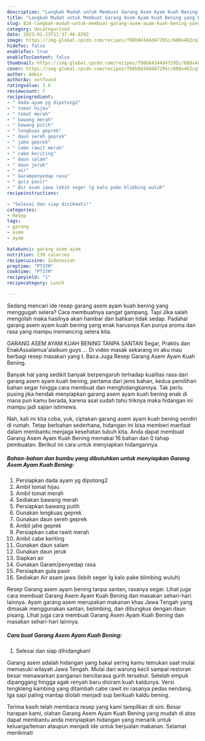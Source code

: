 ```yaml
---
description: "Langkah Mudah untuk Membuat Garang Asem Ayam Kuah Bening yang Enak"
title: "Langkah Mudah untuk Membuat Garang Asem Ayam Kuah Bening yang Enak"
slug: 824-langkah-mudah-untuk-membuat-garang-asem-ayam-kuah-bening-yang-enak
category: Uncategorized
date: 2023-01-23T11:37:46.639Z
image: https://img-global.cpcdn.com/recipes/f88b84344d47295c/680x482cq70/garang-asem-ayam-kuah-bening-foto-resep-utama.jpg
hideToc: false
enableToc: true
enableTocContent: false
thumbnail: https://img-global.cpcdn.com/recipes/f88b84344d47295c/680x482cq70/garang-asem-ayam-kuah-bening-foto-resep-utama.jpg
cover: https://img-global.cpcdn.com/recipes/f88b84344d47295c/680x482cq70/garang-asem-ayam-kuah-bening-foto-resep-utama.jpg
author: Admin
authorAv: notfound
ratingvalue: 3.6
reviewcount: 7
recipeingredient:
- " dada ayam yg dipotong2"
- " tomat hijau"
- " tomat merah"
- " bawang merah"
- " bawang putih"
- " lengkuas geprek"
- " daun sereh geprek"
- " jahe geprek"
- " cabe rawit merah"
- " cabe keriting"
- " daun salam"
- " daun jeruk"
- " air"
- " Garampenyedap rasa"
- " gula pasir"
- " Air asam jawa lebih seger lg kalo pake blimbing wuluh"
recipeinstructions:

- "Selesai dan siap dinikmati!"
categories:
- Resep
tags:
- garang
- asem
- ayam

katakunci: garang asem ayam 
nutrition: 239 calories
recipecuisine: Indonesian
preptime: "PT37M"
cooktime: "PT37M"
recipeyield: "1"
recipecategory: Lunch

---
```



Sedang mencari ide resep garang asem ayam kuah bening yang menggugah selera? Cara membuatnya sangat gampang. Tapi Jika salah mengolah maka hasilnya akan hambar dan bahkan tidak sedap. Padahal garang asem ayam kuah bening yang enak harusnya Kan punya aroma dan rasa yang mampu memancing selera kita.


GARANG ASEM AYAM KUAH BENING TANPA SANTAN Segar, Praktis dan EnakAssalamua&#39;alaikum guys … Di video masak sekarang ini aku mau berbagi resep masakan yang t. Baca Juga Resep Garang Asem Ayam Kuah Bening.

Banyak hal yang sedikit banyak berpengaruh terhadap kualitas rasa dari garang asem ayam kuah bening, pertama dari jenis bahan, kedua pemilihan bahan segar hingga cara membuat dan menghidangkannya. Tak perlu pusing jika hendak menyiapkan garang asem ayam kuah bening enak di mana pun kamu berada, karena asal sudah tahu triknya maka hidangan ini mampu jadi sajian istimewa.


Nah, kali ini kita coba, yuk, ciptakan garang asem ayam kuah bening sendiri di rumah. Tetap berbahan sederhana, hidangan ini bisa memberi manfaat dalam membantu menjaga kesehatan tubuh kita. Anda dapat membuat Garang Asem Ayam Kuah Bening memakai 16 bahan dan 0 tahap pembuatan. Berikut ini cara untuk menyiapkan hidangannya.

<!--inarticleads1-->

##### Bahan-bahan dan bumbu yang dibutuhkan untuk menyiapkan Garang Asem Ayam Kuah Bening:

1. Persiapkan  dada ayam yg dipotong2
1. Ambil  tomat hijau
1. Ambil  tomat merah
1. Sediakan  bawang merah
1. Persiapkan  bawang putih
1. Gunakan  lengkuas geprek
1. Gunakan  daun sereh geprek
1. Ambil  jahe geprek
1. Persiapkan  cabe rawit merah
1. Ambil  cabe keriting
1. Gunakan  daun salam
1. Gunakan  daun jeruk
1. Siapkan  air
1. Gunakan  Garam/penyedap rasa
1. Persiapkan  gula pasir
1. Sediakan  Air asam jawa (lebih seger lg kalo pake blimbing wuluh)


Resep Garang asem ayam bening tanpa santan, rasanya segar. Lihat juga cara membuat Garang Asem Ayam Kuah Bening dan masakan sehari-hari lainnya. Ayam garang asem merupakan makanan khas Jawa Tengah yang dimasak menggunakan santan, belimbing, dan dibungkus dengan daun pisang. Lihat juga cara membuat Garang Asem Ayam Kuah Bening dan masakan sehari-hari lainnya. 

<!--inarticleads2-->

##### Cara buat Garang Asem Ayam Kuah Bening:


1. Selesai dan siap dihidangkan!

Garang asem adalah hidangan yang bakal sering kamu temukan saat mulai memasuki wilayah Jawa Tengah. Mulai dari warung kecil sampai restoran besar menawarkan panganan bercitarasa gurih tersebut. Setelah empuk dipanggang hingga agak renyah baru disiram kuah kaldunya. Versi tengkleng kambing yang ditambah cabe rawit ini rasanya pedas nendang. Iga sapi paling mantap diolah menjadi sup berkuah kaldu bening. 

Terima kasih telah membaca resep yang kami tampilkan di sini. Besar harapan kami, olahan Garang Asem Ayam Kuah Bening yang mudah di atas dapat membantu anda menyiapkan hidangan yang menarik untuk keluarga/teman ataupun menjadi ide untuk berjualan makanan. Selamat menikmati
